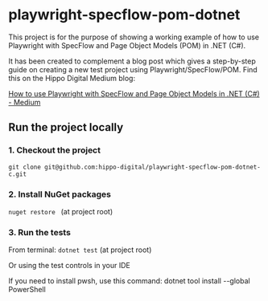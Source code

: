# playwright-specflow-pom-dotnet

This project is for the purpose of showing a working example of how to use Playwright with SpecFlow and Page Object Models (POM) in .NET (C#).

It has been created to complement a blog post which gives a step-by-step guide on creating a new test project using Playwright/SpecFlow/POM. 
Find this on the Hippo Digital Medium blog: 

[How to use Playwright with SpecFlow and Page Object Models in .NET (C#) - Medium](https://medium.com/hippo-digital/how-to-use-playwright-with-specflow-and-page-object-models-in-net-c-708a0fd6ec5)

## Run the project locally
### 1. Checkout the project
`git clone git@github.com:hippo-digital/playwright-specflow-pom-dotnet-c.git`

### 2. Install NuGet packages
`nuget restore ` (at project root)

### 3. Run the tests
From terminal: `dotnet test` (at project root)

Or using the test controls in your IDE

If you need to install pwsh, use this command:
dotnet tool install --global PowerShell
